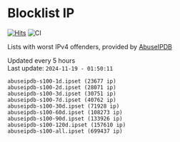 # Blocklist IP

[![Hits](https://hits.seeyoufarm.com/api/count/incr/badge.svg?url=https%3A%2F%2Fgithub.com%2Fborestad%2Fblocklist-ip%2F&count_bg=%2379C83D&title_bg=%23555555&icon=&icon_color=%23E7E7E7&title=hits&edge_flat=false)](https://hits.seeyoufarm.com)  ![CI](https://img.shields.io/github/workflow/status/borestad/blocklist-ip/CI?style=flat-square)

Lists with worst IPv4 offenders, provided by [AbuseIPDB](https://www.abuseipdb.com/)

<!-- FOOTER-PLACEHOLDER -->
Updated every 5 hours<br>
Last update: `2024-11-19 - 01:50:11`
```
abuseipdb-s100-1d.ipset (23677 ip)
abuseipdb-s100-2d.ipset (28071 ip)
abuseipdb-s100-3d.ipset (30751 ip)
abuseipdb-s100-7d.ipset (40762 ip)
abuseipdb-s100-30d.ipset (71928 ip)
abuseipdb-s100-60d.ipset (108273 ip)
abuseipdb-s100-90d.ipset (133926 ip)
abuseipdb-s100-120d.ipset (157610 ip)
abuseipdb-s100-all.ipset (699437 ip)
```
